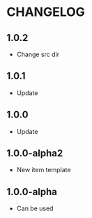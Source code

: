 CHANGELOG
==============

1.0.2
-----------------
  * Change src dir
  
1.0.1
-----------------
  * Update
  
1.0.0
-----------------
  * Update
  
1.0.0-alpha2
-----------------
  * New item template

1.0.0-alpha
-----------------
  * Can be used
